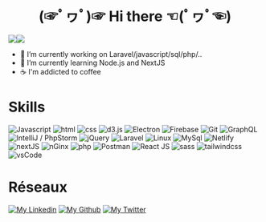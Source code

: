 
<center> <h1> (☞ﾟヮﾟ)☞         Hi there         ☜(ﾟヮﾟ☜)</h1> </center>


<img src="https://github-stats-alpha.vercel.app/api?username=ppoupardin&cc=000&tc=fff&bc=000"/><img src="https://github-readme-stats.vercel.app/api/top-langs/?username=ppoupardin&count_private=true&show_icons=true&layout=compact&theme=cobalt"/>


- 🔭 I’m currently working on Laravel/javascript/sql/php/..
- 🌱 I’m currently learning Node.js and NextJS
- ☕ I'm addicted to coffee

# Skills
<img title="Javascript" src="https://skillicons.dev/icons?i=js"/>
<img title="html" src="https://skillicons.dev/icons?i=html"/>
<img title="css" src="https://skillicons.dev/icons?i=css"/>
<img title="d3.js" src="https://skillicons.dev/icons?i=d3"/>
<img title="Electron" src="https://skillicons.dev/icons?i=electron"/>
<img title="Firebase" src="https://skillicons.dev/icons?i=firebase"/>
<img title="Git" src="https://skillicons.dev/icons?i=git"/>
<img title="GraphQL" src="https://skillicons.dev/icons?i=graphql"/>
<img title="IntelliJ / PhpStorm" src="https://skillicons.dev/icons?i=idea"/>
<img title="jQuery" src="https://skillicons.dev/icons?i=jquery"/>
<img title="Laravel" src="https://skillicons.dev/icons?i=laravel"/>
<img title="Linux" src="https://skillicons.dev/icons?i=linux"/>
<img title="MySql" src="https://skillicons.dev/icons?i=mysql"/>
<img title="Netlify" src="https://skillicons.dev/icons?i=netlify"/>
<img title="nextJS" src="https://skillicons.dev/icons?i=nextjs"/>
<img title="nGinx" src="https://skillicons.dev/icons?i=nginx"/>
<img title="php" src="https://skillicons.dev/icons?i=php"/>
<img title="Postman" src="https://skillicons.dev/icons?i=postman"/>
<img title="React JS" src="https://skillicons.dev/icons?i=react"/>
<img title="sass" src="https://skillicons.dev/icons?i=sass"/>
<img title="tailwindcss" src="https://skillicons.dev/icons?i=tailwind"/>
<img title="vsCode" src="https://skillicons.dev/icons?i=vscode"/>

# Réseaux
[![My Linkedin](https://skillicons.dev/icons?i=linkedin)](https://www.linkedin.com/in/pierre-emmanuel-poupardin-603b07137/)
[![My Github](https://skillicons.dev/icons?i=github)](https://github.com/ppoupardin)
[![My Twitter](https://skillicons.dev/icons?i=twitter)](https://twitter.com/PepPeeuh)

